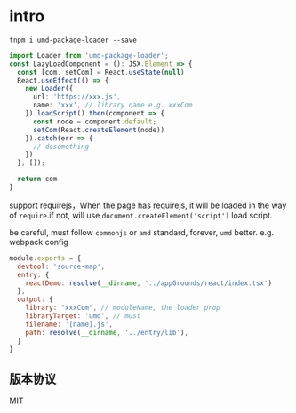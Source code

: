 # intro

``` shell
tnpm i umd-package-loader --save
```

``` ts
import Loader from 'umd-package-loader';
const LazyLoadComponent = (): JSX.Element => {
  const [com, setCom] = React.useState(null)
  React.useEffect(() => {
    new Loader({
      url: 'https://xxx.js',
      name: 'xxx', // library name e.g. xxxCom
    }).loadScript().then(component => {
      const node = component.default;
      setCom(React.createElement(node))
    }).catch(err => {
      // dosomething
    })
  }, []);

  return com
}
```
 
support requirejs，When the page has requirejs, it will be loaded in the way of `require`.if not, will use `document.createElement('script')` load script.

be careful, must follow `commonjs` or `amd` standard, forever, `umd` better. e.g. webpack config

``` js
module.exports = {
  devtool: 'source-map',
  entry: {
    reactDemo: resolve(__dirname, '../appGrounds/react/index.tsx')
  },
  output: {
    library: "xxxCom", // moduleName, the loader prop
    libraryTarget: 'umd', // must
    filename: '[name].js',
    path: resolve(__dirname, '../entry/lib'),
  }
}
```

## 版本协议

MIT
